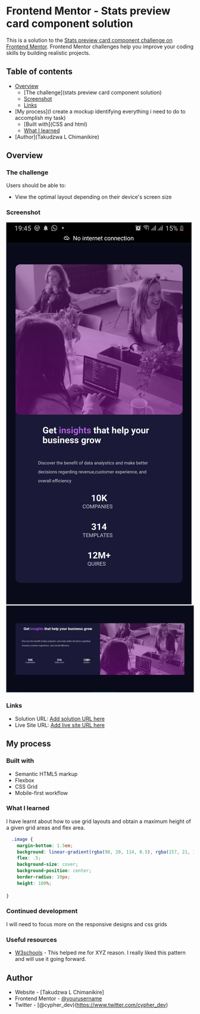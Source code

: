 # Frontend Mentor - Stats preview card component solution

This is a solution to the [Stats preview card component challenge on Frontend Mentor](https://www.frontendmentor.io/challenges/stats-preview-card-component-8JqbgoU62). Frontend Mentor challenges help you improve your coding skills by building realistic projects. 

## Table of contents

- [Overview](#overview)
  - [The challenge](stats preview card component solution)
  - [Screenshot](#screenshot)
  - [Links](#links)
- [My process](I create a mockup identifying everything i need to do to accomplish my task)
  - [Built with](CSS and html)
  - [What I learned](#what-i-learned)
- [Author](Takudzwa L Chimanikire)


## Overview

### The challenge

Users should be able to:

- View the optimal layout depending on their device's screen size

### Screenshot

![](./screenshot.jpg)
![](./screenshot2.jpg)


### Links

- Solution URL: [Add solution URL here](https://your-solution-url.com)
- Live Site URL: [Add live site URL here](https://your-live-site-url.com)

## My process

### Built with

- Semantic HTML5 markup
- Flexbox
- CSS Grid
- Mobile-first workflow



### What I learned

I have learnt about how to use grid layouts and obtain a maximum height of a given grid areas and flex area.



```css
  .image {
    margin-bottom: 1.5em;
    background: linear-gradient(rgba(98, 20, 114, 0.5), rgba(157, 21, 175, 0.5)), url("images/image-header-mobile.jpg");
    flex: .5;
    background-size: cover;
    background-position: center;
    border-radius: 10px;
    height: 100%;
    
}
````



### Continued development

I will need to focus more on the responsive designs and css grids



### Useful resources

- [W3schools](https://www.w3schools.com) - This helped me for XYZ reason. I really liked this pattern and will use it going forward.

## Author

- Website - [Takudzwa L Chimanikire]
- Frontend Mentor - [@yourusername](https://www.frontendmentor.io/profile/yourusername)
- Twitter - [@cypher_dev)(https://www.twitter.com/cypher_dev)

